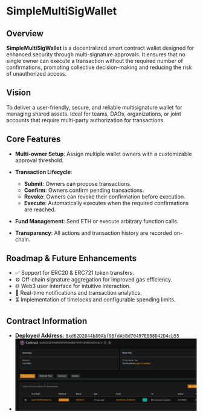 # SimpleMultiSigWallet

## Overview

**SimpleMultiSigWallet** is a decentralized smart contract wallet designed for enhanced security through multi-signature approvals. It ensures that no single owner can execute a transaction without the required number of confirmations, promoting collective decision-making and reducing the risk of unauthorized access.

## Vision

To deliver a user-friendly, secure, and reliable multisignature wallet for managing shared assets. Ideal for teams, DAOs, organizations, or joint accounts that require multi-party authorization for transactions.

## Core Features

* **Multi-owner Setup**: Assign multiple wallet owners with a customizable approval threshold.
* **Transaction Lifecycle**:

  * **Submit**: Owners can propose transactions.
  * **Confirm**: Owners confirm pending transactions.
  * **Revoke**: Owners can revoke their confirmation before execution.
  * **Execute**: Automatically executes when the required confirmations are reached.
* **Fund Management**: Send ETH or execute arbitrary function calls.
* **Transparency**: All actions and transaction history are recorded on-chain.

## Roadmap & Future Enhancements

* ✅ Support for ERC20 & ERC721 token transfers.
* ⚙️ Off-chain signature aggregation for improved gas efficiency.
* 🌐 Web3 user interface for intuitive interaction.
* 🔔 Real-time notifications and transaction analytics.
* ⏳ Implementation of timelocks and configurable spending limits.

## Contract Information

* **Deployed Address**: `0xd62D2044b80Abf90fdAbBd70497E808D42D4cb55`
* ![Contract Screenshot](image.png)
